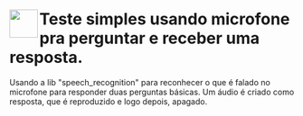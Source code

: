 # <img height="50" width="50" align="left" src="https://emojis.slackmojis.com/emojis/images/1620836617/38248/rupee.gif?1620836617"/> Teste simples usando microfone pra perguntar e receber uma resposta.

Usando a lib "speech_recognition" para reconhecer o que é falado no microfone para responder duas perguntas básicas. Um áudio é criado como resposta, que é reproduzido e logo depois, apagado.

